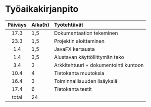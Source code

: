 # Työaikakirjanpito

| Päiväys | Aika(h) | Työtehtävät |
| :------:|:--------| :-----------|
| 17.3    | 1,5     | Dokumentaation tekeminen
| 23.3    | 1,5     | Projektin aloittaminen
| 1.4     | 1,5     | JavaFX kertausta
| 1.4     | 3,5     | Alustavan käyttöliittymän teko
| 3.4     | 3       | Arkkitehtuuri + dokumentointi kuntoon
| 10.4    | 4       | Tietokanta muutoksia
| 16.4    | 3       | Toiminnallisuuden lisäyksiä
| 17.4    | 6       | Tietokanta testit
| total   | 24      |
